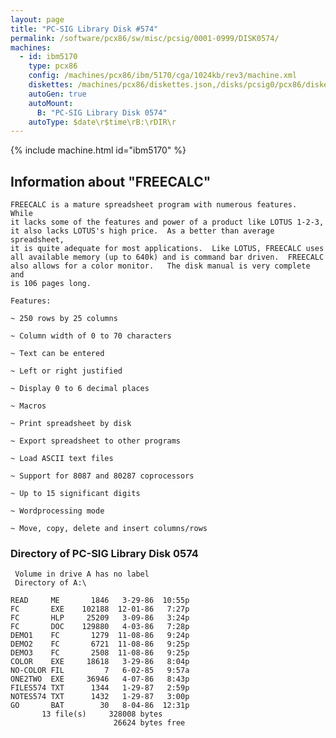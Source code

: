 ```yaml
---
layout: page
title: "PC-SIG Library Disk #574"
permalink: /software/pcx86/sw/misc/pcsig/0001-0999/DISK0574/
machines:
  - id: ibm5170
    type: pcx86
    config: /machines/pcx86/ibm/5170/cga/1024kb/rev3/machine.xml
    diskettes: /machines/pcx86/diskettes.json,/disks/pcsig0/pcx86/diskettes.json
    autoGen: true
    autoMount:
      B: "PC-SIG Library Disk 0574"
    autoType: $date\r$time\rB:\rDIR\r
---
```


{% include machine.html id="ibm5170" %}

## Information about "FREECALC"

    FREECALC is a mature spreadsheet program with numerous features.  While
    it lacks some of the features and power of a product like LOTUS 1-2-3,
    it also lacks LOTUS's high price.  As a better than average spreadsheet,
    it is quite adequate for most applications.  Like LOTUS, FREECALC uses
    all available memory (up to 640k) and is command bar driven.  FREECALC
    also allows for a color monitor.   The disk manual is very complete and
    is 106 pages long.
    
    Features:
    
    ~ 250 rows by 25 columns
    
    ~ Column width of 0 to 70 characters
    
    ~ Text can be entered
    
    ~ Left or right justified
    
    ~ Display 0 to 6 decimal places
    
    ~ Macros
    
    ~ Print spreadsheet by disk
    
    ~ Export spreadsheet to other programs
    
    ~ Load ASCII text files
    
    ~ Support for 8087 and 80287 coprocessors
    
    ~ Up to 15 significant digits
    
    ~ Wordprocessing mode
    
    ~ Move, copy, delete and insert columns/rows

### Directory of PC-SIG Library Disk 0574

     Volume in drive A has no label
     Directory of A:\

    READ     ME       1846   3-29-86  10:55p
    FC       EXE    102188  12-01-86   7:27p
    FC       HLP     25209   3-09-86   3:24p
    FC       DOC    129880   4-03-86   7:28p
    DEMO1    FC       1279  11-08-86   9:24p
    DEMO2    FC       6721  11-08-86   9:25p
    DEMO3    FC       2508  11-08-86   9:25p
    COLOR    EXE     18618   3-29-86   8:04p
    NO-COLOR FIL         7   6-02-85   9:57a
    ONE2TWO  EXE     36946   4-07-86   8:43p
    FILES574 TXT      1344   1-29-87   2:59p
    NOTES574 TXT      1432   1-29-87   3:00p
    GO       BAT        30   8-04-86  12:31p
           13 file(s)     328008 bytes
                           26624 bytes free

